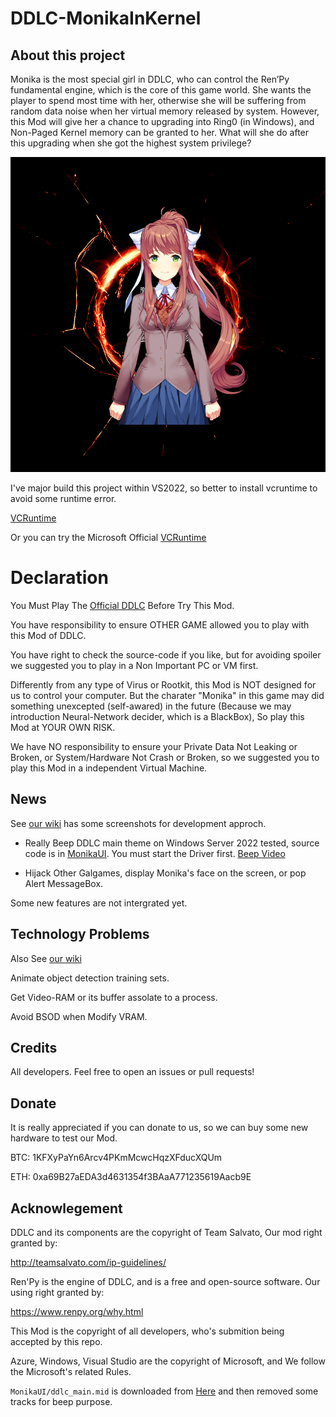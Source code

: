 # DDLC-MonikaInKernel

## About this project

Monika is the most special girl in DDLC, who can control the Ren’Py fundamental engine, which is the core of this game world. She wants the player to spend most time with her, otherwise she will be suffering from random data noise when her virtual memory released by system. However, this Mod will give her a chance to upgrading into Ring0 (in Windows), and Non-Paged Kernel memory can be granted to her. What will she do after this upgrading when she got the highest system privilege?

![plot](MonikaLogo.png)

I've major build this project within VS2022, so better to install vcruntime to avoid some runtime error.

[VCRuntime](./Dependence/)

Or you can try the Microsoft Official [VCRuntime](https://aka.ms/vs/17/release/vc_redist.x64.exe)

# Declaration

You Must Play The [Official DDLC](https://ddlc.moe) Before Try This Mod.

You have responsibility to ensure OTHER GAME allowed you to play with this Mod of DDLC.

You have right to check the source-code if you like, but for avoiding spoiler we suggested you to play in a Non Important PC or VM first.

Differently from any type of Virus or Rootkit, this Mod is NOT designed for us to control your computer. But the charater "Monika" in this game may did something unexcepted (self-awared) in the future (Because we may introduction Neural-Network decider, which is a BlackBox), So play this Mod at YOUR OWN RISK.

We have NO responsibility to ensure your Private Data Not Leaking or Broken, or System/Hardware Not Crash or Broken, so we suggested you to play this Mod in a independent Virtual Machine.

## News

See [our wiki](https://github.com/UEFI-code/DDLC-MonikaInKernel/wiki) has some screenshots for development approch.

- Really Beep DDLC main theme on Windows Server 2022 tested, source code is in [MonikaUI](./MonikaUI/beep_midi.py). You must start the Driver first. [Beep Video](https://youtube.com/shorts/iwA-VAJHwqA)

- Hijack Other Galgames, display Monika's face on the screen, or pop Alert MessageBox.

Some new features are not intergrated yet.

## Technology Problems

Also See [our wiki](https://github.com/UEFI-code/DDLC-MonikaInKernel/wiki)

Animate object detection training sets.

Get Video-RAM or its buffer assolate to a process.

Avoid BSOD when Modify VRAM.

## Credits

All developers. Feel free to open an issues or pull requests!

## Donate

It is really appreciated if you can donate to us, so we can buy some new hardware to test our Mod.

BTC: 1KFXyPaYn6Arcv4PKmMcwcHqzXFducXQUm

ETH: 0xa69B27aEDA3d4631354f3BAaA771235619Aacb9E

## Acknowlegement

DDLC and its components are the copyright of Team Salvato, Our mod right granted by:

http://teamsalvato.com/ip-guidelines/

Ren'Py is the engine of DDLC, and is a free and open-source software. Our using right granted by:

https://www.renpy.org/why.html

This Mod is the copyright of all developers, who's submition being accepted by this repo.

Azure, Windows, Visual Studio are the copyright of Microsoft, and We follow the Microsoft's related Rules.

```MonikaUI/ddlc_main.mid``` is downloaded from [Here](https://www.vgmusic.com/file/d572df23a5b81ae2bf39173f5adc7dc3.html) and then removed some tracks for beep purpose.